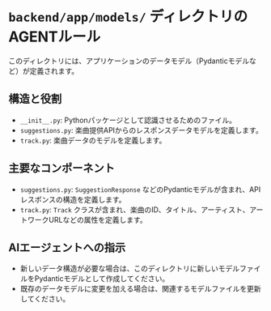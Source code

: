 # `backend/app/models/` ディレクトリのAGENTルール

このディレクトリには、アプリケーションのデータモデル（Pydanticモデルなど）が定義されます。

## 構造と役割

- `__init__.py`: Pythonパッケージとして認識させるためのファイル。
- `suggestions.py`: 楽曲提供APIからのレスポンスデータモデルを定義します。
- `track.py`: 楽曲データのモデルを定義します。

## 主要なコンポーネント

- `suggestions.py`: `SuggestionResponse` などのPydanticモデルが含まれ、APIレスポンスの構造を定義します。
- `track.py`: `Track` クラスが含まれ、楽曲のID、タイトル、アーティスト、アートワークURLなどの属性を定義します。

## AIエージェントへの指示

- 新しいデータ構造が必要な場合は、このディレクトリに新しいモデルファイルをPydanticモデルとして作成してください。
- 既存のデータモデルに変更を加える場合は、関連するモデルファイルを更新してください。